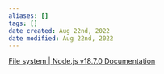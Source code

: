 ```yaml
---
aliases: []
tags: []
date created: Aug 22nd, 2022
date modified: Aug 22nd, 2022
---
```

[File system | Node.js v18.7.0 Documentation](https://nodejs.org/api/fs.html)
